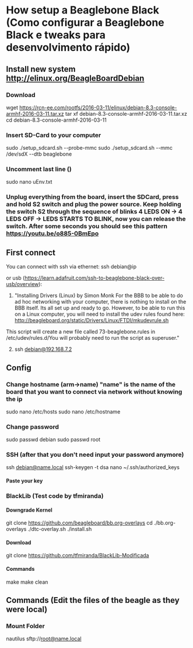 # How setup a Beaglebone Black (Como configurar a Beaglebone Black e tweaks para desenvolvimento rápido)

## Install new system http://elinux.org/BeagleBoardDebian
### Download
wget https://rcn-ee.com/rootfs/2016-03-11/elinux/debian-8.3-console-armhf-2016-03-11.tar.xz
tar xf debian-8.3-console-armhf-2016-03-11.tar.xz
cd debian-8.3-console-armhf-2016-03-11
### Insert SD-Card to your computer
sudo ./setup_sdcard.sh --probe-mmc
sudo ./setup_sdcard.sh --mmc /dev/sdX --dtb beaglebone
### Uncomment last line ()
sudo nano uEnv.txt
### Unplug everything from the board, insert the SDCard, press and hold S2 switch and plug the power source. Keep holding the switch S2 through the sequence of blinks 4 LEDS ON -> 4 LEDS OFF -> LEDS STARTS TO BLINK, now you can release the switch. After some seconds you should see this pattern https://youtu.be/o885-0BmEpo

## First connect
You can connect with ssh via ethernet:
ssh debian@ip

or usb (https://learn.adafruit.com/ssh-to-beaglebone-black-over-usb/overview):
1) "Installing Drivers (Linux)
by Simon Monk
For the BBB to be able to do ad hoc networking with your computer, there is nothing to install on the BBB itself. Its all set up and ready to go. However, to be able to run this on a Linux computer, you will need to install the udev rules found here: http://beagleboard.org/static/Drivers/Linux/FTDI/mkudevrule.sh

This script will create a new file called 73-beaglebone.rules in /etc/udev/rules.d/You will probably need to run the script as superuser."

2) ssh debian@192.168.7.2


## Config
### Change hostname (arm->name) "name" is the name of the board that you want to connect via network without knowing the ip
sudo nano /etc/hosts
sudo nano /etc/hostname

### Change password
sudo passwd debian
sudo passwd root

### SSH (after that you don't need input your password anymore)
ssh debian@name.local
ssh-keygen -t dsa
nano ~/.ssh/authorized_keys
#### Paste your key

### BlackLib (Test code by tfmiranda)
#### Downgrade Kernel
git clone https://github.com/beagleboard/bb.org-overlays
cd ./bb.org-overlays
./dtc-overlay.sh
./install.sh
#### Download
git clone https://github.com/tfmiranda/BlackLib-Modificada
#### Commands
make
make clean

## Commands (Edit the files of the beagle as they were local)
### Mount Folder
nautilus sftp://root@name.local
